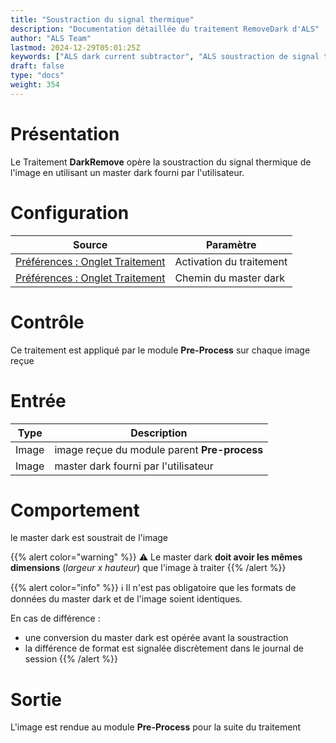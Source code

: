 ```yaml
---
title: "Soustraction du signal thermique"
description: "Documentation détaillée du traitement RemoveDark d'ALS"
author: "ALS Team"
lastmod: 2024-12-29T05:01:25Z
keywords: ["ALS dark current subtractor", "ALS soustraction de signal thermique"]
draft: false
type: "docs"
weight: 354
---
```


# Présentation

Le Traitement **DarkRemove** opère la soustraction du signal thermique de l'image en utilisant un master dark
fourni par l'utilisateur.

# Configuration


| Source                                                                         | Paramètre                |
|--------------------------------------------------------------------------------|--------------------------|
| [Préférences : Onglet Traitement](../../../preferences/processing/#dark-remove) | Activation du traitement |  
| [Préférences : Onglet Traitement](../../../preferences/processing/#dark-remove) | Chemin du master dark    |  

# Contrôle

Ce traitement est appliqué par le module **Pre-Process** sur chaque image reçue

# Entrée

| Type  | Description                                  |
|-------|----------------------------------------------|
| Image | image reçue du module parent **Pre-process** |
| Image | master dark fourni par l'utilisateur          |


# Comportement

le master dark est soustrait de l'image


{{% alert color="warning" %}}
⚠️ Le master dark **doit avoir les mêmes dimensions** (_largeur x hauteur_) que l'image à traiter
{{% /alert %}}

{{% alert color="info" %}}
ℹ️ Il n'est pas obligatoire que les formats de données du master dark et de l'image soient identiques.

  En cas de différence : 
  - une conversion du master dark est opérée avant la soustraction
  - la différence de format est signalée discrètement dans le journal de session
{{% /alert %}}

# Sortie

L'image est rendue au module **Pre-Process** pour la suite du traitement
